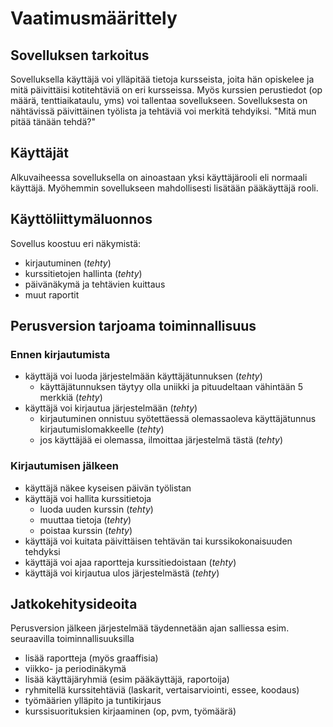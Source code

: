 # Vaatimusmäärittely

## Sovelluksen tarkoitus
Sovelluksella käyttäjä voi ylläpitää tietoja kursseista, joita hän opiskelee ja mitä päivittäisi kotitehtäviä on eri kursseissa. Myös kurssien perustiedot (op määrä, tenttiaikataulu, yms) voi tallentaa sovellukseen. Sovelluksesta on nähtävissä päivittäinen työlista ja tehtäviä voi merkitä tehdyiksi. 
"Mitä mun pitää tänään tehdä?"

## Käyttäjät
Alkuvaiheessa sovelluksella on ainoastaan yksi käyttäjärooli eli normaali käyttäjä. Myöhemmin sovellukseen mahdollisesti lisätään pääkäyttäjä rooli.

## Käyttöliittymäluonnos
Sovellus koostuu eri näkymistä:
- kirjautuminen (*tehty*)
- kurssitietojen hallinta (*tehty*)
- päivänäkymä ja tehtävien kuittaus
- muut raportit

## Perusversion tarjoama toiminnallisuus

### Ennen kirjautumista
- käyttäjä voi luoda järjestelmään käyttäjätunnuksen (*tehty*)
  - käyttäjätunnuksen täytyy olla uniikki ja pituudeltaan vähintään 5 merkkiä (*tehty*)
- käyttäjä voi kirjautua järjestelmään (*tehty*)
  - kirjautuminen onnistuu syötettäessä olemassaoleva käyttäjätunnus kirjautumislomakkeelle (*tehty*)
  - jos käyttäjää ei olemassa, ilmoittaa järjestelmä tästä (*tehty*)

### Kirjautumisen jälkeen
- käyttäjä näkee kyseisen päivän työlistan
- käyttäjä voi hallita kurssitietoja
  - luoda uuden kurssin (*tehty*)
  - muuttaa tietoja (*tehty*)
  - poistaa kurssin (*tehty*)
- käyttäjä voi kuitata päivittäisen tehtävän tai kurssikokonaisuuden tehdyksi
- käyttäjä voi ajaa raportteja kurssitiedoistaan (*tehty*)
- käyttäjä voi kirjautua ulos järjestelmästä (*tehty*)

## Jatkokehitysideoita

Perusversion jälkeen järjestelmää täydennetään ajan salliessa esim. seuraavilla toiminnallisuuksilla
- lisää raportteja (myös graaffisia)
- viikko- ja periodinäkymä
- lisää käyttäjäryhmiä (esim pääkäyttäjä, raportoija)
- ryhmitellä kurssitehtäviä (laskarit, vertaisarviointi, essee, koodaus)
- työmäärien ylläpito ja tuntikirjaus
- kurssisuorituksien kirjaaminen (op, pvm, työmäärä)
